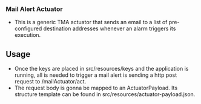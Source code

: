### Mail Alert Actuator

- This is a generic TMA actuator that sends an email to a list of pre-configured destination addresses whenever an alarm triggers its execution.

## Usage

- Once the keys are placed in src/resources/keys and the application is running, all is needed to trigger a mail alert is sending a http post request
to /mailActuator/act.
- The request body is gonna be mapped to an ActuatorPayload. Its structure template can be found in src/resources/actuator-payload.json.
